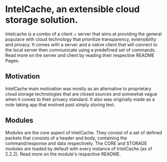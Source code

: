 IntelCache, an extensible cloud storage solution.
=

Intelcache is a combo of a client + server that aims at providing the general populace with cloud technology that prioritize transparency, extensibility and privacy. It comes with a server and a native client that will connect to the local server then communicate using a predefined set of commands. Read more on the server and client by reading their respective README Pages.

Motivation
-

IntelCache main motivation was mostly as an alternative to proprietary cloud storage technologies that are closed sources and somewhat vague when it comes to their privacy standard. It also was originally made as a note taking app that evolved past simply storing text.

Modules
-

Modules are the core aspect of IntelCache. They consist of a set of defined packets that consists of a header and body, containing the command/response and data respectively. The CORE and STORAGE modules are loaded by default with every instance of IntelCache (as of 2.2.2). Read more on the module's respective README.
